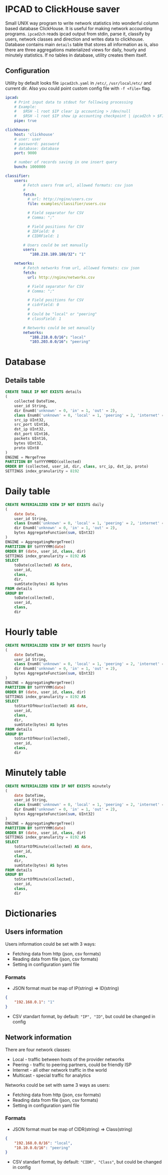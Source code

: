 # IPCAD to ClickHouse saver

Small UNIX way program to write network statistics into wonderful column based database ClickHouse.
It is useful for making network accounting programs. `ipcad2ch` reads ipcad output from stdin, parse it, classify by users, network classes and direction and writes data to clickhouse.
Database contains main `details` table that stores all information as is, also there are three aggregations materialized views for daily, hourly and minutely statistics. If no tables in database, utility creates them itself.

## Configuration

Utility by default looks file `ipcad2ch.yaml` in `/etc/`, `/usr/local/etc/` and current dir. Also you could point custom config file with `-f <file>` flag.

```yaml
ipcad:
    # Print input data to stdout for following processing
    # Example:
    #   $RSH -l root $IP clear ip accounting > /dev/null
    #   $RSH -l root $IP show ip accounting checkpoint | ipcad2ch > $FILE 2>/tmp/last_ipcad2ch
    pipe: true

clickhouse:
    host: 'clickhouse'
    # user: user
    # password: password
    # database: database
    port: 9000

    # number of records saving in one insert query
    bunch: 1000000

classifier:
    users:
        # Fetch users from url, allowed formats: csv json
        #
        fetch:
          # url: http://nginx/users.csv
          file: examples/classifier/users.csv

          # Field separator for CSV
          # Comma: ";"

          # Field positions for CSV
          # IDField: 0
          # CIDRField: 1

        # Users could be set manually
        users:
           "188.218.189.188/32": "1"

    networks:
        # Fetch networks from url, allowed formats: csv json
        fetch:
          url: http://nginx/networks.csv

          # Field separator for CSV
          # Comma: ";"

          # Field positions for CSV
          # cidrField: 0
          #
          # Could be "local" or "peering"
          # classField: 1

        # Networks could be set manually
        networks:
           "188.218.0.0/16": "local"
           "103.203.0.0/16": "peering"
```

# Database

## Details table

```sql
CREATE TABLE IF NOT EXISTS details
(
    collected DateTime,
    user_id String,
    dir Enum8('unknown' = 0, 'in' = 1, 'out' = 2),
    class Enum8('unknown' = 0, 'local' = 1, 'peering' = 2, 'internet' = 3, 'multicast' = 4),
    src_ip UInt32,
    src_port UInt16,
    dst_ip UInt32,
    dst_port UInt16,
    packets UInt16,
    bytes UInt32,
    proto UInt8
)
ENGINE = MergeTree
PARTITION BY toYYYYMMDD(collected)
ORDER BY (collected, user_id, dir, class, src_ip, dst_ip, proto)
SETTINGS index_granularity = 8192
```

# Daily table

```sql
CREATE MATERIALIZED VIEW IF NOT EXISTS daily
(
    date Date,
    user_id String,
    class Enum8('unknown' = 0, 'local' = 1, 'peering' = 2, 'internet' = 3, 'multicast' = 4),
    dir Enum8('unknown' = 0, 'in' = 1, 'out' = 2),
    bytes AggregateFunction(sum, UInt32)
)
ENGINE = AggregatingMergeTree()
PARTITION BY toYYYYMM(date)
ORDER BY (date, user_id, class, dir)
SETTINGS index_granularity = 8192 AS
SELECT
    toDate(collected) AS date,
    user_id,
    class,
    dir,
    sumState(bytes) AS bytes
FROM details
GROUP BY
    toDate(collected),
    user_id,
    class,
    dir
```

# Hourly table

```sql
CREATE MATERIALIZED VIEW IF NOT EXISTS hourly
(
    date DateTime,
    user_id String,
    class Enum8('unknown' = 0, 'local' = 1, 'peering' = 2, 'internet' = 3, 'multicast' = 4),
    dir Enum8('unknown' = 0, 'in' = 1, 'out' = 2),
    bytes AggregateFunction(sum, UInt32)
)
ENGINE = AggregatingMergeTree()
PARTITION BY toYYYYMM(date)
ORDER BY (date, user_id, class, dir)
SETTINGS index_granularity = 8192 AS
SELECT
    toStartOfHour(collected) AS date,
    user_id,
    class,
    dir,
    sumState(bytes) AS bytes
FROM details
GROUP BY
    toStartOfHour(collected),
    user_id,
    class,
    dir
```

# Minutely table

```sql
CREATE MATERIALIZED VIEW IF NOT EXISTS minutely
(
    date DateTime,
    user_id String,
    class Enum8('unknown' = 0, 'local' = 1, 'peering' = 2, 'internet' = 3, 'multicast' = 4),
    dir Enum8('unknown' = 0, 'in' = 1, 'out' = 2),
    bytes AggregateFunction(sum, UInt32)
)
ENGINE = AggregatingMergeTree()
PARTITION BY toYYYYMM(date)
ORDER BY (date, user_id, class, dir)
SETTINGS index_granularity = 8192 AS
SELECT
    toStartOfMinute(collected) AS date,
    user_id,
    class,
    dir,
    sumState(bytes) AS bytes
FROM details
GROUP BY
    toStartOfMinute(collected),
    user_id,
    class,
    dir
```

# Dictionaries

## Users information

Users information could be set with 3 ways:

* Fetching data from http (json, csv formats)
* Reading data from file (json, csv formats)
* Setting in configuration yaml file

### Formats

* JSON format must be map of IP(string) => ID(string)
```json
{
    "192.168.0.1": "1"
}
```

* CSV standart format, by default: `"IP", "ID"`, but could be changed in config

## Network information

There are four network classes:

* Local - traffic between hosts of the provider networks
* Peering - traffic to peering partners, could be friendly ISP
* Internet - all other network traffic in the world
* Multicast - special traffic for analytics

Networks could be set with same 3 ways as users:

* Fetching data from http (json, csv formats)
* Reading data from file (json, csv formats)
* Setting in configuration yaml file

### Formats
* JSON format must be map of CIDR(string) => Class(string)
```json
{
    "192.168.0.0/16": "local",
    "10.10.0.0/16": "peering"
}
```

* CSV standart format, by default: `"CIDR", "Class"`, but could be changed in config
